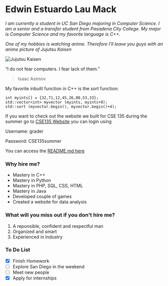 # **Edwin Estuardo Lau Mack**
*I am currently a student in UC San Diego majoring in Computer Science. I am a senior and a transfer student from Pasadena City College. My major is Computer Science and my favorite language is C++.*

*One of my hobbies is watching anime. Therefore I'll leave you guys with an anime picture of Jujutsu Kaisen*

![Jujutsu Kaisen](https://themovieculture.com/wp-content/webp-express/webp-images/uploads/2021/07/JKE-1-1060x482.jpg.webp)

“I do not fear computers. I fear lack of them.”
> Isaac Asimov

My favorite inbuilt function in C++ is the sort function:
```
int myints[] = {32,71,12,45,26,80,53,33};
std::vector<int> myvector (myints, myints+8);              
std::sort (myvector.begin(), myvector.begin()+4);
```
If you want to check out the website we built for CSE 135 during the summer go to [CSE135 Website](https://cse-135.site/)
you can login using

Username: grader

Password: CSE135summer

You can access the [README.md here](README.md)

### **Why hire me?**
- Mastery in C++
- Mastery in Python
- Mastery in PHP, SQL, CSS, HTML
- Mastery in Java
- Developed couple of games
- Created a website for data analysis

### **What will you miss out if you don't hire me?**
1. A reponsible, confident and respectful man
2. Organized and smart
3. Experienced in Industry

### **To Do List**
- [x] Finish Homework
- [ ] Explore San Diego in the weekend
- [ ] Meet new people
- [x] Apply for internships
